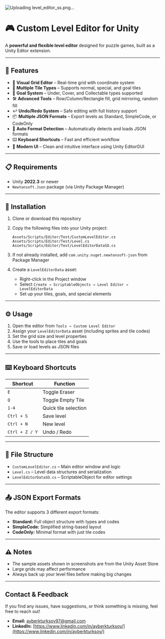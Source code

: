 ![Uploading level_editor_ss.png…]()

# 🎮 Custom Level Editor for Unity

A **powerful and flexible level editor** designed for puzzle games, built as a Unity Editor extension.

---

## 🚀 Features

* 🎯 **Visual Grid Editor** – Real-time grid with coordinate system
* 🧩 **Multiple Tile Types** – Supports normal, special, and goal tiles
* 🎯 **Goal System** – Under, Cover, and Collectable types supported
* 🛠️ **Advanced Tools** – Row/Column/Rectangle fill, grid mirroring, random fill
* ↩️ **Undo/Redo System** – Safe editing with full history support
* 📦 **Multiple JSON Formats** – Export levels as Standard, SimpleCode, or CodeOnly
* 🧠 **Auto Format Detection** – Automatically detects and loads JSON formats
* ⌨️ **Keyboard Shortcuts** – Fast and efficient workflow
* 🎨 **Modern UI** – Clean and intuitive interface using Unity EditorGUI

---

## 📋 Requirements

* Unity **2022.3** or newer
* `Newtonsoft.Json` package (via Unity Package Manager)

---

## 🧰 Installation

1. Clone or download this repository
2. Copy the following files into your Unity project:

   ```
   Assets/Scripts/Editor/Test/CustomLevelEditor.cs  
   Assets/Scripts/Editor/Test/Level.cs  
   Assets/Scripts/Editor/Test/LevelEditorDataSO.cs
   ```
3. If not already installed, add `com.unity.nuget.newtonsoft-json` from Package Manager
4. Create a `LevelEditorData` asset:

   * Right-click in the Project window
   * Select `Create → ScriptableObjects → Level Editor → LevelEditorData`
   * Set up your tiles, goals, and special elements

---

## ⚙️ Usage

1. Open the editor from `Tools → Custom Level Editor`
2. Assign your `LevelEditorData` asset (including sprites and tile codes)
3. Set the grid size and level properties
4. Use the tools to place tiles and goals
5. Save or load levels as JSON files

---

## ⌨️ Keyboard Shortcuts

| Shortcut       | Function             |
| -------------- | -------------------- |
| `E`            | Toggle Eraser        |
| `Q`            | Toggle Empty Tile    |
| `1-4`          | Quick tile selection |
| `Ctrl + S`     | Save level           |
| `Ctrl + N`     | New level            |
| `Ctrl + Z / Y` | Undo / Redo          |

---

## 📁 File Structure

* `CustomLevelEditor.cs` – Main editor window and logic
* `Level.cs` – Level data structures and serialization
* `LevelEditorDataSO.cs` – ScriptableObject for editor settings

---

## 📤 JSON Export Formats

The editor supports 3 different export formats:

* **Standard:** Full object structure with types and codes
* **SimpleCode:** Simplified string-based layout
* **CodeOnly:** Minimal format with just tile codes

---

## ⚠️ Notes

* The sample assets shown in screenshots are from the Unity Asset Store
* Large grids may affect performance
* Always back up your level files before making big changes

---

## **Contact & Feedback**

If you find any issues, have suggestions, or think something is missing, feel free to reach out!

- **Email:** [ayberkturksoy97@gmail.com](mailto:ayberkturksoy97@gmail.com)
- **LinkedIn:** [https://www.linkedin.com/in/ayberkturksoy/](https://www.linkedin.com/in/ayberkturksoy/)
